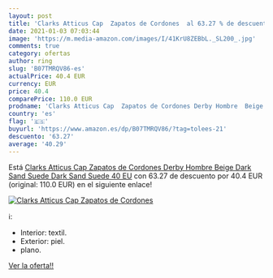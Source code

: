 ```yaml
---
layout: post
title: 'Clarks Atticus Cap  Zapatos de Cordones  al 63.27 % de descuento'
date: 2021-01-03 07:03:44
image: 'https://m.media-amazon.com/images/I/41KrU8ZEBbL._SL200_.jpg'
comments: true
category: ofertas
author: ring
slug: 'B07TMRQV86-es'
actualPrice: 40.4 EUR
currency: EUR
price: 40.4
comparePrice: 110.0 EUR
prodname: 'Clarks Atticus Cap  Zapatos de Cordones Derby Hombre  Beige  Dark Sand Suede Dark Sand Suede   40 EU'
country: 'es'
flag: '🇪🇸'
buyurl: 'https://www.amazon.es/dp/B07TMRQV86/?tag=tolees-21'
descuento: '63.27'
average: '40.29'
---
```


Está [Clarks Atticus Cap  Zapatos de Cordones Derby Hombre  Beige  Dark Sand Suede Dark Sand Suede   40 EU](https://www.amazon.es/dp/B07TMRQV86/?tag=tolees-21) con 63.27 de descuento por 40.4 EUR (original: 110.0 EUR) en el siguiente enlace!

[![Clarks Atticus Cap  Zapatos de Cordones ](https://m.media-amazon.com/images/I/41KrU8ZEBbL._SL200_.jpg)](https://www.amazon.es/dp/B07TMRQV86/?tag=tolees-21)

ℹ️:

- Interior: textil.
- Exterior: piel.
- plano.

[Ver la oferta!!](https://www.amazon.es/dp/B07TMRQV86/?tag=tolees-21)
